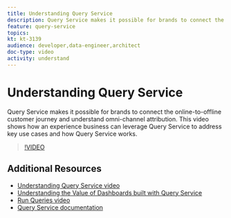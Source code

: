 ```yaml
---
title: Understanding Query Service
description: Query Service makes it possible for brands to connect the online-to-offline customer journey and understand  omni-channel attribution. This video shows how an experience business can leverage Query Service to address key use cases and how Query Service works.
feature: query-service
topics:
kt: kt-3139
audience: developer,data-engineer,architect
doc-type: video
activity: understand
---
```


# Understanding Query Service

Query Service makes it possible for brands to connect the online-to-offline customer journey and understand  omni-channel attribution. This video shows how an experience business can leverage Query Service to address key use cases and how Query Service works.

>[!VIDEO](https://video.tv.adobe.com/v/29795?quality=12)

## Additional Resources

* [Understanding Query Service video](understanding-query-service.md)
* [Understanding the Value of Dashboards built with Query Service](understanding-the-value-of-dashboards-built-with-query-service.md)
* [Run Queries video](run-queries.md)
* [Query Service documentation](https://www.adobe.io/apis/experienceplatform/home/query-service/overview.html)
